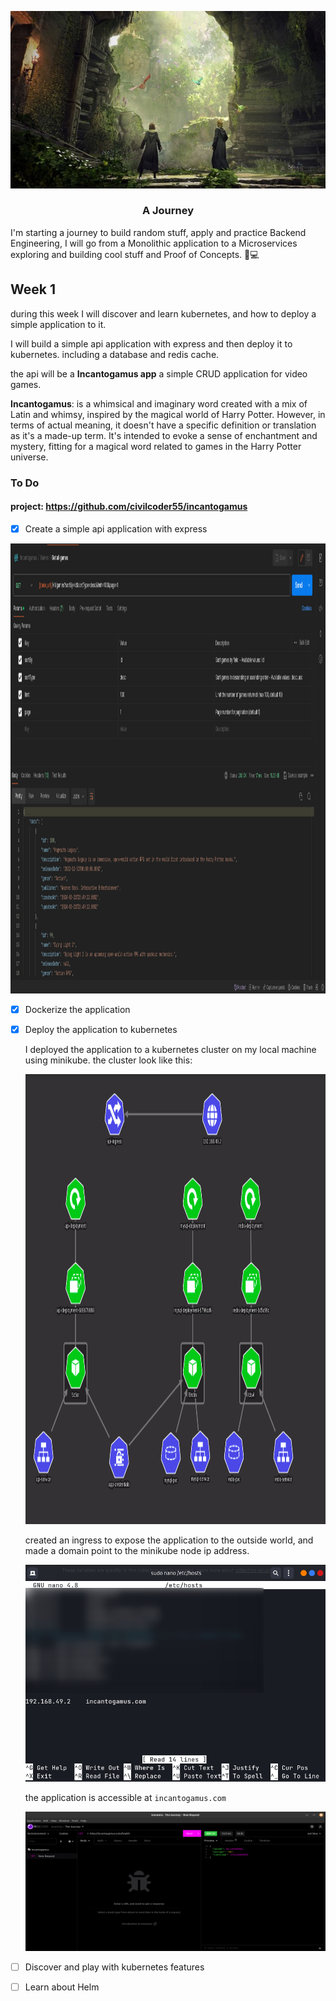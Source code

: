 <p align="center">
  <img src="screenshots/1.jpg">
  <h3 align="center">A Journey</h3>
</p>

I'm starting a journey to build random stuff, apply and practice Backend Engineering, I will go from a Monolithic application to a Microservices exploring and building cool stuff and Proof of Concepts. 🚀💻

## Week 1

during this week I will discover and learn kubernetes, and how to deploy a simple application to it.

I will build a simple api application with express and then deploy it to kubernetes. including a database and redis cache.

the api will be a **Incantogamus app** a simple CRUD application for video games.

**Incantogamus**: is a whimsical and imaginary word created with a mix of Latin and whimsy, inspired by the magical world of Harry Potter. However, in terms of actual meaning, it doesn't have a specific definition or translation as it's a made-up term. It's intended to evoke a sense of enchantment and mystery, fitting for a magical word related to games in the Harry Potter universe.

### To Do

#### project: https://github.com/civilcoder55/incantogamus

- [x] Create a simple api application with express
<p align="center">
  <img src="screenshots/incantogamus-api-example.png" width=1360 height=720>
</p>

- [x] Dockerize the application
- [x] Deploy the application to kubernetes

  I deployed the application to a kubernetes cluster on my local machine using minikube. the cluster look like this:
  <p align="center">
    <img src="screenshots/cluster-overview.png" width=1360 height=720>
  </p>

  created an ingress to expose the application to the outside world, and made a domain point to the minikube node ip address.
    <p align="center">
    <img src="screenshots/hosts.png">
  </p>

  the application is accessible at `incantogamus.com`
  <p align="center">
    <img src="screenshots/Screenshot from 2024-03-24 23-28-33.png">
  </p>

- [ ] Discover and play with kubernetes features
- [ ] Learn about Helm

